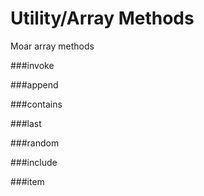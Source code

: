 Utility/Array Methods
=====================

Moar array methods

###invoke

###append

###contains

###last

###random

###include

###item